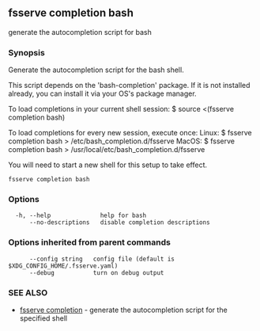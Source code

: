 ## fsserve completion bash

generate the autocompletion script for bash

### Synopsis


Generate the autocompletion script for the bash shell.

This script depends on the 'bash-completion' package.
If it is not installed already, you can install it via your OS's package manager.

To load completions in your current shell session:
$ source <(fsserve completion bash)

To load completions for every new session, execute once:
Linux:
  $ fsserve completion bash > /etc/bash_completion.d/fsserve
MacOS:
  $ fsserve completion bash > /usr/local/etc/bash_completion.d/fsserve

You will need to start a new shell for this setup to take effect.
  

```
fsserve completion bash
```

### Options

```
  -h, --help              help for bash
      --no-descriptions   disable completion descriptions
```

### Options inherited from parent commands

```
      --config string   config file (default is $XDG_CONFIG_HOME/.fsserve.yaml)
      --debug           turn on debug output
```

### SEE ALSO

* [fsserve completion](fsserve_completion.md)	 - generate the autocompletion script for the specified shell


